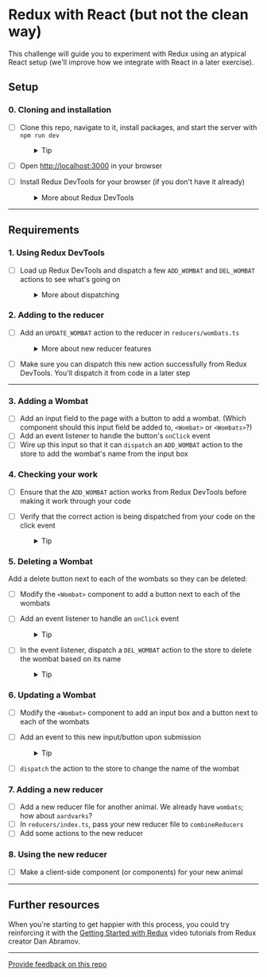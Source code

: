 # Redux with React (but not the clean way)

This challenge will guide you to experiment with Redux using an atypical React setup (we'll improve how we integrate with React in a later exercise).

## Setup

### 0. Cloning and installation
- [ ] Clone this repo, navigate to it, install packages, and start the server with `npm run dev`
  <details style="padding-left: 2em">
    <summary>Tip</summary>

    ```sh
    cd redux-minimal && npm i
    npm run dev
    ```
  </details>

- [ ] Open [http://localhost:3000](http://localhost:3000) in your browser
- [ ] Install Redux DevTools for your browser (if you don't have it already)
  <details style="padding-left: 2em">
    <summary>More about Redux DevTools</summary>

    The computers on campus should already have the Redux DevTools installed. If you'd like them on your own computer you can install the Firefox add-on [here](https://addons.mozilla.org/en-US/firefox/addon/reduxdevtools/) and the Chrome extension from [here](https://chrome.google.com/webstore/detail/redux-devtools/lmhkpmbekcpmknklioeibfkpmmfibljd).
  </details>

---

## Requirements

### 1. Using Redux DevTools

- [ ] Load up Redux DevTools and dispatch a few `ADD_WOMBAT` and `DEL_WOMBAT` actions to see what's going on
  <details style="padding-left: 2em">
    <summary>More about dispatching</summary>

    This screenshot illustrates how to dispatch actions:

    ![The Redux DevTools numbered to visually indicate the location of steps 1, 2, and 3 listed below](./screenshot1.png)

    1. Select the "Show Dispatcher" button at the very bottom of the dev tools which resembles a command-line prompt (angle bracket followed by an underscore)
    2. In the "Dispatcher" area, supply a Javascript object to be dispatched
    3. Select the "Dispatch" button
  </details>


### 2. Adding to the reducer

- [ ] Add an `UPDATE_WOMBAT` action to the reducer in `reducers/wombats.ts`
  <details style="padding-left: 2em">
    <summary>More about new reducer features</summary>

    Take your time to read through what the reducer currently does, and follow the established pattern to create your new action.

    To update a wombat you will need to provide the **new** name of the wombat (so that it can be changed) but also the **old** name (so that the reducer can find the wombat that needs to be updated). To hold these two data items, your `payload` will need to be an object instead of a string.
  </details>

- [ ] Make sure you can dispatch this new action successfully from Redux DevTools. You'll dispatch it from code in a later step

---

### 3. Adding a Wombat

- [ ] Add an input field to the page with a button to add a wombat. (Which component should this input field be added to, `<Wombat>` or `<Wombats>`?)
- [ ] Add an event listener to handle the button's `onClick` event
- [ ] Wire up this input so that it can `dispatch` an `ADD_WOMBAT` action to the store to add the wombat's name from the input box

### 4. Checking your work

- [ ] Ensure that the `ADD_WOMBAT` action works from Redux DevTools before making it work through your code
- [ ] Verify that the correct action is being dispatched from your code on the click event
  <details style="padding-left: 2em">
    <summary>Tip</summary>

    You could use a function to **produce** an action: these are called **action creators**.
  </details>

### 5. Deleting a Wombat

Add a delete button next to each of the wombats so they can be deleted:

- [ ] Modify the `<Wombat>` component to add a button next to each of the wombats
- [ ] Add an event listener to handle an `onClick` event
  <details style="padding-left: 2em">
    <summary>Tip</summary>
    
    Or alternatively you could put your input field in a form, and handle the form's onSubmit event.
  </details>

- [ ] In the event listener, dispatch a `DEL_WOMBAT` action to the store to delete the wombat based on its name
  <details style="padding-left: 2em">
    <summary>Tip</summary>
    
    It may be worth referring to the recommended problem solving steps above.
  </details>

### 6. Updating a Wombat

- [ ] Modify the `<Wombat>` component to add an input box and a button next to each of the wombats
- [ ] Add an event to this new input/button upon submission
  <details style="padding-left: 2em">
    <summary>Tip</summary>
    
    Looking back at your `UPDATE_WOMBAT` action, it expected both the **new** and **old** name of the wombat, so make sure that you can provide both of these values when you dispatch your action.
  </details>
- [ ] `dispatch` the action to the store to change the name of the wombat


### 7. Adding a new reducer

- [ ] Add a new reducer file for another animal. We already have `wombats`; how about `aardvarks`?
- [ ] In `reducers/index.ts`, pass your new reducer file to `combineReducers`
- [ ] Add some actions to the new reducer

### 8. Using the new reducer
- [ ] Make a client-side component (or components) for your new animal

--- 
## Further resources

When you're starting to get happier with this process, you could try reinforcing it with the [Getting Started with Redux](https://egghead.io/courses/getting-started-with-redux) video tutorials from Redux creator Dan Abramov.

---
[Provide feedback on this repo](https://docs.google.com/forms/d/e/1FAIpQLSfw4FGdWkLwMLlUaNQ8FtP2CTJdGDUv6Xoxrh19zIrJSkvT4Q/viewform?usp=pp_url&entry.1958421517=redux-minimal)
